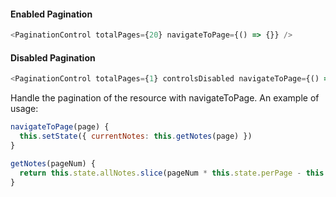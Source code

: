 #### Enabled Pagination

```js
<PaginationControl totalPages={20} navigateToPage={() => {}} />
```

#### Disabled Pagination

```js
<PaginationControl totalPages={1} controlsDisabled navigateToPage={() => {}} />
```

Handle the pagination of the resource with navigateToPage.  An example of usage:

```js static
navigateToPage(page) {
  this.setState({ currentNotes: this.getNotes(page) })
}

getNotes(pageNum) {
  return this.state.allNotes.slice(pageNum * this.state.perPage - this.state.perPage, pageNum * this.state.perPage)
}
```
